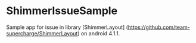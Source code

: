 # ShimmerIssueSample
Sample app for issue in library [ShimmerLayout] (https://github.com/team-supercharge/ShimmerLayout) on android 4.1.1.
